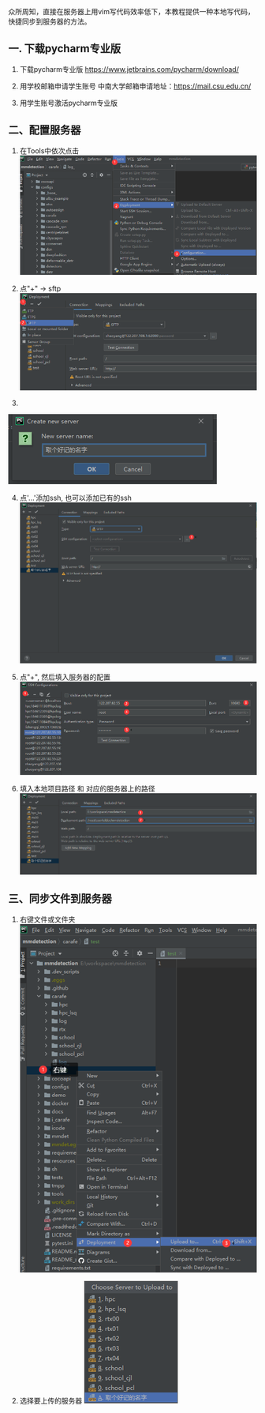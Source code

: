 
众所周知，直接在服务器上用vim写代码效率低下，本教程提供一种本地写代码，快捷同步到服务器的方法。


## 一. 下载pycharm专业版

1. 下载pycharm专业版
https://www.jetbrains.com/pycharm/download/

2. 用学校邮箱申请学生账号
中南大学邮箱申请地址：https://mail.csu.edu.cn/

3. 用学生账号激活pycharm专业版

## 二、配置服务器

1. 在Tools中依次点击
![步骤1](./images/sftp/1.png)

2. 点"+" -> sftp
![步骤2](./images/sftp/2.png)

3.
![步骤3](./images/sftp/3.png)

4. 点'...'添加ssh, 也可以添加已有的ssh
![步骤4](./images/sftp/4.png)

5. 点"+", 然后填入服务器的配置
![步骤5](./images/sftp/5.png)

6. 填入本地项目路径 和 对应的服务器上的路径
![步骤6](./images/sftp/6.png)


## 三、同步文件到服务器

1. 右键文件或文件夹
![步骤7](./images/sftp/7.png)

2. 选择要上传的服务器
![步骤8](./images/sftp/8.png)
